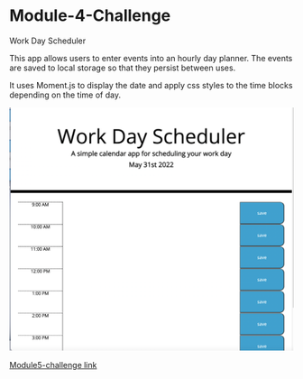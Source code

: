 # Module-4-Challenge

Work Day Scheduler

This app allows users to enter events into an hourly day planner. The events are saved to local storage so that they persist between uses. 

It uses Moment.js to display the date and apply css styles to the time blocks depending on the time of day. 

![alt text](screenshot.png)

[Module5-challenge link](https://ianahill.github.io/module5-challenge/)
